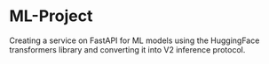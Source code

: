 # ML-Project
Creating a service on FastAPI for ML models using the HuggingFace transformers library and converting it into V2 inference protocol. 
